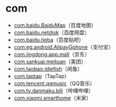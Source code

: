 # com

- [com.baidu.BaiduMap](./com.baidu.BaiduMap/readme.md)（百度地图）
- [com.baidu.netdisk](./com.baidu.netdisk/readme.md)（百度网盘）
- [com.baidu.tieba](./com.baidu.tieba/readme.md)（百度贴吧）
- [com.eg.android.AlipayGphone](./com.eg.android.AlipayGphone/readme.md)（支付宝）
- [com.jingdong.app.mall](./com.jingdong.app.mall/readme.md)（京东）
- [com.sankuai.meituan](./com.sankuai.meituan/readme.md)（美团）
- [com.taobao.idlefish](./com.taobao.idlefish/readme.md)（闲鱼）
- [com.taptap](./com.taptap/readme.md)（TapTap）
- [com.tencent.qqmusic](./com.tencent.qqmusic/readme.md)（QQ音乐）
- [com.tv.danmaku.bili](./com.tv.danmaku.bili/readme.md)（哔哩哔哩）
- [com.xiaomi.smarthome](./com.xiaomi.smarthome/readme.md)（米家）

